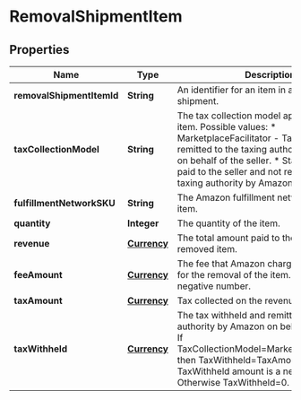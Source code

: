 
# RemovalShipmentItem

## Properties
Name | Type | Description | Notes
------------ | ------------- | ------------- | -------------
**removalShipmentItemId** | **String** | An identifier for an item in a removal shipment. |  [optional]
**taxCollectionModel** | **String** | The tax collection model applied to the item.  Possible values:  * MarketplaceFacilitator - Tax is withheld and remitted to the taxing authority by Amazon on behalf of the seller.  * Standard - Tax is paid to the seller and not remitted to the taxing authority by Amazon. |  [optional]
**fulfillmentNetworkSKU** | **String** | The Amazon fulfillment network SKU for the item. |  [optional]
**quantity** | **Integer** | The quantity of the item. |  [optional]
**revenue** | [**Currency**](Currency.md) | The total amount paid to the seller for the removed item. |  [optional]
**feeAmount** | [**Currency**](Currency.md) | The fee that Amazon charged to the seller for the removal of the item. The amount is a negative number. |  [optional]
**taxAmount** | [**Currency**](Currency.md) | Tax collected on the revenue. |  [optional]
**taxWithheld** | [**Currency**](Currency.md) | The tax withheld and remitted to the taxing authority by Amazon on behalf of the seller. If TaxCollectionModel&#x3D;MarketplaceFacilitator, then TaxWithheld&#x3D;TaxAmount (except the TaxWithheld amount is a negative number). Otherwise TaxWithheld&#x3D;0. |  [optional]



